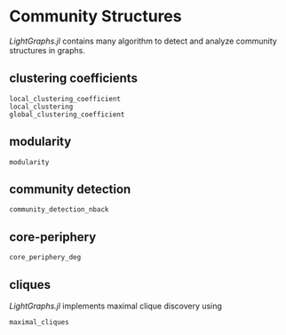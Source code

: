 # Community Structures

*LightGraphs.jl* contains many algorithm to detect and analyze community structures
in graphs.

## clustering coefficients

```@doc
local_clustering_coefficient
local_clustering
global_clustering_coefficient
```

## modularity

```@doc
modularity
```

## community detection

```@doc
community_detection_nback
```

## core-periphery

```@doc
core_periphery_deg
```

## cliques
*LightGraphs.jl* implements maximal clique discovery using

```@doc
maximal_cliques
```
